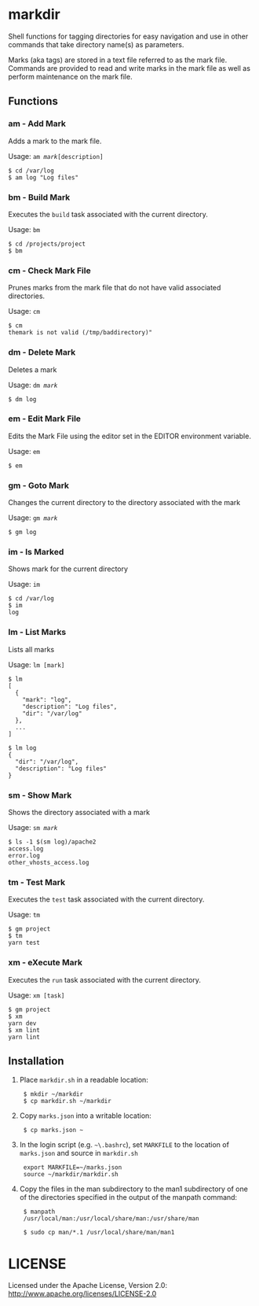 # markdir

Shell functions for tagging directories for easy navigation and use in other commands that take directory name(s) as parameters.

Marks (aka tags) are stored in a text file referred to as the mark file. Commands are provided to read and write marks in the mark file as well as perform maintenance on the mark file.


## Functions

### am - Add Mark
Adds a mark to the mark file.

Usage: `am `*`mark`*`[description]`

```
$ cd /var/log
$ am log "Log files"
```

### bm - Build Mark
Executes the `build` task associated with the current directory.

Usage: `bm`

```
$ cd /projects/project
$ bm
```

### cm - Check Mark File
Prunes marks from the mark file that do not have valid associated directories.

Usage: `cm`

```
$ cm
themark is not valid (/tmp/baddirectory)"
```

### dm - Delete Mark

Deletes a mark

Usage: `dm `*`mark`*

`$ dm log`

### em - Edit Mark File

Edits the Mark File using the editor set in the EDITOR environment variable.

Usage: `em`

```
$ em
```

### gm - Goto Mark
Changes the current directory to the directory associated with the mark

Usage: `gm `*`mark`*

```
$ gm log
```

### im - Is Marked
Shows mark for the current directory

Usage: `im`

```
$ cd /var/log
$ im
log
```

### lm - List Marks
Lists all marks

Usage: `lm [mark]`

```
$ lm
[
  {
    "mark": "log",
    "description": "Log files",
    "dir": "/var/log"
  },
  ...
]

$ lm log
{
  "dir": "/var/log",
  "description": "Log files"
}
```

### sm - Show Mark
Shows the directory associated with a mark

Usage: `sm `*`mark`*

```
$ ls -1 $(sm log)/apache2
access.log
error.log
other_vhosts_access.log
```

### tm - Test Mark
Executes the `test` task associated with the current directory.

Usage: `tm`

```
$ gm project
$ tm
yarn test
```

### xm - eXecute Mark
Executes the `run` task associated with the current directory.

Usage: `xm [task]`

```
$ gm project
$ xm
yarn dev
$ xm lint
yarn lint
```



## Installation
1. Place `markdir.sh` in a readable location:

        $ mkdir ~/markdir
        $ cp markdir.sh ~/markdir

2. Copy `marks.json` into a writable location:

        $ cp marks.json ~
 
3. In the login script (e.g. `~\.bashrc`), set `MARKFILE` to the location of `marks.json` and source in `markdir.sh`

        export MARKFILE=~/marks.json
        source ~/markdir/markdir.sh

4. Copy the files in the man subdirectory to the man1 subdirectory of one of the directories specified in the output of the manpath command:

        $ manpath
        /usr/local/man:/usr/local/share/man:/usr/share/man

        $ sudo cp man/*.1 /usr/local/share/man/man1

# LICENSE
Licensed under the Apache License, Version 2.0: http://www.apache.org/licenses/LICENSE-2.0
